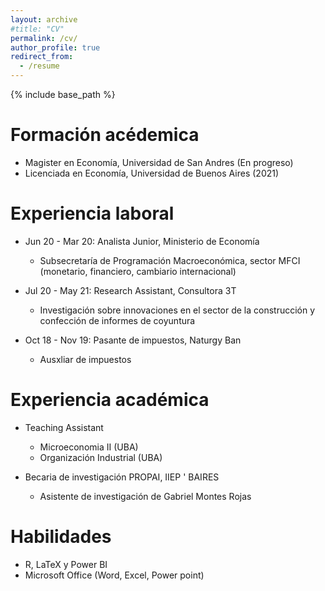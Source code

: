 ```yaml
---
layout: archive
#title: "CV"
permalink: /cv/
author_profile: true
redirect_from:
  - /resume
---
```


{% include base_path %}

Formación acédemica
======
* Magister en Economía, Universidad de San Andres (En progreso)
* Licenciada en Economía, Universidad de Buenos Aires (2021)



Experiencia laboral
======
* Jun 20 - Mar 20: Analista Junior, Ministerio de Economía 
  * Subsecretaría de Programación Macroeconómica, sector MFCI (monetario, financiero, cambiario internacional)
  
* Jul 20 - May 21: Research Assistant, Consultora 3T  
  * Investigación sobre innovaciones en el sector de la construcción y confección de informes de coyuntura

* Oct 18 - Nov 19: Pasante de impuestos, Naturgy Ban
  * Ausxliar de impuestos 
 
Experiencia académica
======
* Teaching Assistant
  * Microeconomia II (UBA)
  * Organización Industrial (UBA) 
  
* Becaria de investigación PROPAI, IIEP ' BAIRES
  * Asistente de investigación de Gabriel Montes Rojas

Habilidades
======
* R, LaTeX y Power BI
* Microsoft Office (Word, Excel, Power point)

   
